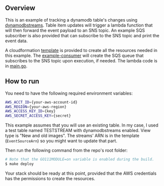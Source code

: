 ## Overview
This is an example of tracking a dynamodb table's changes using [dynamodbstreams](https://docs.aws.amazon.com/amazondynamodb/latest/developerguide/Streams.html). Table item updates will trigger a lambda function that will then forward the event payload to an SNS topic. An example SQS subscriber is also provided that can subscribe to the SNS topic and print the event data.

A cloudformation [template](https://github.com/flowerinthenight/dynamodbstreams-lambda-sns-sqs/blob/master/template/development.yml) is provided to create all the resources needed in this example. The [example-consumer](https://github.com/flowerinthenight/dynamodbstreams-lambda-sns-sqs/tree/master/example-consumer) will create the SQS queue that subscribes to the SNS topic upon execution, if needed. The lambda code is in [main.go](https://github.com/flowerinthenight/dynamodbstreams-lambda-sns-sqs/blob/master/main.go).

## How to run
You need to have the following required environment variables:
```bash
AWS_ACCT_ID={your-aws-account-id}
AWS_REGION={your-aws-region}
AWS_ACCESS_KEY_ID={key}
AWS_SECRET_ACCESS_KEY={secret}
```

This example assumes that you will use an existing table. In my case, I used a test table named TESTSTREAM with dynamodbstreams enabled. View type is "New and old images". The streams' ARN is in the template (`EventSourceArn`) so you might want to update that part.

Then run the following command from the repo's root folder:
```bash
# Note that the GO111MODULE=on variable is enabled during the build.
$ make deploy
```

Your stack should be ready at this point, provided that the AWS credentials has the permissions to create the resources.

